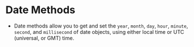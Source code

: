 # Date Methods

* Date methods allow you to get and set the `year`, `month`, `day`, `hour`, `minute`, `second`, and `millisecond` of date objects, using either local time or UTC (universal, or GMT) time.